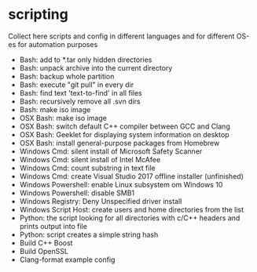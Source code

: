 # scripting
Collect here scripts and config in different languages and for different OS-es for automation purposes

* Bash: add to *.tar only hidden directories
* Bash: unpack archive into the current directory
* Bash: backup whole partition
* Bash: execute "git pull" in every dir
* Bash: find text 'text-to-find' in all files
* Bash: recursively remove all .svn dirs
* Bash: make iso image
* OSX Bash: make iso image 
* OSX Bash: switch default C++ compiler between GCC and Clang
* OSX Bash: Geeklet for displaying system information on desktop
* OSX Bash: install general-purpose packages from Homebrew
* Windows Cmd: silent install of Microsoft Safety Scanner
* Windows Cmd: silent install of Intel McAfee
* Windows Cmd: count substring in text file
* Windows Cmd: create Visual Studio 2017 offline installer (unfinished)
* Windows Powershell: enable Linux subsystem om Windows 10
* Windows Powershell: disable SMB1
* Windows Registry: Deny Unspecified driver install
* Windows Script Host: create users and home directories from the list
* Python: the script looking for all directories with c/C++ headers and prints output into file
* Python: script creates a simple string hash
* Build C++ Boost
* Build OpenSSL
* Clang-format example config

